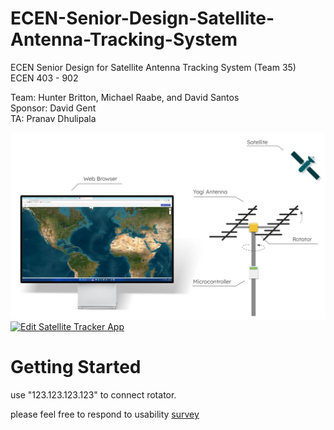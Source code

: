 # ECEN-Senior-Design-Satellite-Antenna-Tracking-System
ECEN Senior Design for Satellite Antenna Tracking System (Team 35)   
ECEN 403 - 902  

Team: Hunter Britton, Michael Raabe, and David Santos  
Sponsor: David Gent  
TA: Pranav Dhulipala  


![Alt text](/Web%20Application/SystemDiagram.png)  
[![Edit Satellite Tracker App](https://codesandbox.io/static/img/play-codesandbox.svg)](https://codesandbox.io/s/satellite-tracker-app-9gk8b9?expanddevtools=1&fontsize=14&hidenavigation=1&theme=dark)  

# Getting Started #
use "123.123.123.123" to connect rotator.

please feel free to respond to usability
[survey](https://docs.google.com/forms/d/e/1FAIpQLSd21MU0EVuUkeBxPK8d8QQm8463bmFguTh8EWiIoXsEO7i7IQ/viewform?usp=sf_link)
